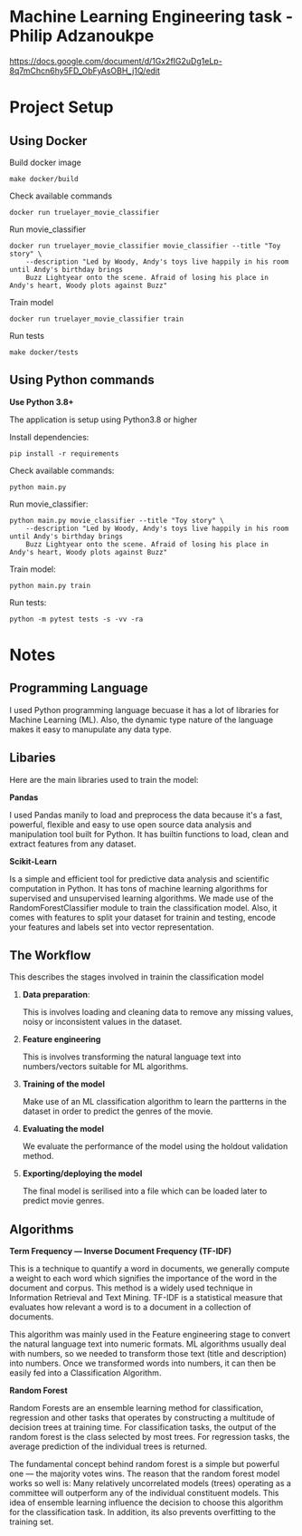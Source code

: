 # Machine Learning Engineering task - Philip Adzanoukpe

https://docs.google.com/document/d/1Gx2fIG2uDg1eLp-8q7mChcn6hy5FD_ObFyAsOBH_j1Q/edit

# Project Setup

## Using Docker

Build docker image

    make docker/build

Check available commands

    docker run truelayer_movie_classifier

Run movie_classifier

    docker run truelayer_movie_classifier movie_classifier --title "Toy story" \
        --description "Led by Woody, Andy's toys live happily in his room until Andy's birthday brings 
        Buzz Lightyear onto the scene. Afraid of losing his place in Andy's heart, Woody plots against Buzz"

Train model

    docker run truelayer_movie_classifier train

Run tests

    make docker/tests

## Using Python commands

**Use Python 3.8+**

The application is setup using Python3.8 or higher

Install dependencies:

    pip install -r requirements

Check available commands:

    python main.py

Run movie_classifier:

    python main.py movie_classifier --title "Toy story" \
        --description "Led by Woody, Andy's toys live happily in his room until Andy's birthday brings 
        Buzz Lightyear onto the scene. Afraid of losing his place in Andy's heart, Woody plots against Buzz"

Train model:

    python main.py train

Run tests:

    python -m pytest tests -s -vv -ra

# Notes

## Programming Language

I used Python programming language becuase it has a lot of libraries for Machine Learning (ML). Also, the dynamic type
nature of the language makes it easy to manupulate any data type.

## Libaries

Here are the main libraries used to train the model:

**Pandas**

I used Pandas manily to load and preprocess the data because it's a fast, powerful, flexible and easy to use open source
data analysis and manipulation tool built for Python. It has builtin functions to load, clean and extract features from
any dataset.

**Scikit-Learn**

Is a simple and efficient tool for predictive data analysis and scientific computation in Python. It has tons of machine
learning algorithms for supervised and unsupervised learning algorithms. We made use of the RandomForestClassifier
module to train the classification model. Also, it comes with features to split your dataset for trainin and testing,
encode your features and labels set into vector representation.

## The Workflow

This describes the stages involved in trainin the classification model

1. **Data preparation**:

   This is involves loading and cleaning data to remove any missing values, noisy or inconsistent values in the dataset.

2. **Feature engineering**

   This is involves transforming the natural language text into numbers/vectors suitable for ML algorithms.

3. **Training of the model**

   Make use of an ML classification algorithm to learn the partterns in the dataset in order to predict the genres of
   the movie.

4. **Evaluating the model**

   We evaluate the performance of the model using the holdout validation method.

5. **Exporting/deploying the model**

   The final model is serilised into a file which can be loaded later to predict movie genres.

## Algorithms

**Term Frequency — Inverse Document Frequency (TF-IDF)**

This is a technique to quantify a word in documents, we generally compute a weight to each word which signifies the
importance of the word in the document and corpus. This method is a widely used technique in Information Retrieval and
Text Mining. TF-IDF is a statistical measure that evaluates how relevant a word is to a document in a collection of
documents.

This algorithm was mainly used in the Feature engineering stage to convert the natural language text into numeric
formats. ML algorithms usually deal with numbers, so we needed to transform those text (title and description) into
numbers. Once we transformed words into numbers, it can then be easily fed into a Classification Algorithm.

**Random Forest**

Random Forests are an ensemble learning method for classification, regression and other tasks that operates by
constructing a multitude of decision trees at training time. For classification tasks, the output of the random forest
is the class selected by most trees. For regression tasks, the average prediction of the individual trees is returned.

The fundamental concept behind random forest is a simple but powerful one — the majority votes wins. The reason that the
random forest model works so well is: Many relatively uncorrelated models (trees) operating as a committee will
outperform any of the individual constituent models. This idea of ensemble learning influence the decision to choose
this algorithm for the classification task. In addition, its also prevents overfitting to the training set.




